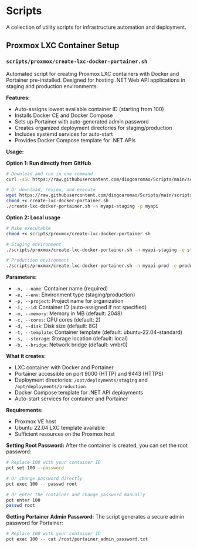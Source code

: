 # Scripts

A collection of utility scripts for infrastructure automation and deployment.

## Proxmox LXC Container Setup

### `scripts/proxmox/create-lxc-docker-portainer.sh`

Automated script for creating Proxmox LXC containers with Docker and Portainer pre-installed. Designed for hosting .NET Web API applications in staging and production environments.

**Features:**
- Auto-assigns lowest available container ID (starting from 100)
- Installs Docker CE and Docker Compose
- Sets up Portainer with auto-generated admin password
- Creates organized deployment directories for staging/production
- Includes systemd services for auto-start
- Provides Docker Compose template for .NET APIs

**Usage:**

**Option 1: Run directly from GitHub**
```bash
# Download and run in one command
curl -sSL https://raw.githubusercontent.com/diogoaromao/Scripts/main/scripts/proxmox/create-lxc-docker-portainer.sh | bash -s -- -n myapi-staging -p myapi

# Or download, review, and execute
wget https://raw.githubusercontent.com/diogoaromao/Scripts/main/scripts/proxmox/create-lxc-docker-portainer.sh
chmod +x create-lxc-docker-portainer.sh
./create-lxc-docker-portainer.sh -n myapi-staging -p myapi
```

**Option 2: Local usage**
```bash
# Make executable
chmod +x scripts/proxmox/create-lxc-docker-portainer.sh

# Staging environment
./scripts/proxmox/create-lxc-docker-portainer.sh -n myapi-staging -e staging -p myapi

# Production environment
./scripts/proxmox/create-lxc-docker-portainer.sh -n myapi-prod -e production -p myapi
```

**Parameters:**
- `-n, --name`: Container name (required)
- `-e, --env`: Environment type (staging/production)
- `-p, --project`: Project name for organization
- `-i, --id`: Container ID (auto-assigned if not specified)
- `-m, --memory`: Memory in MB (default: 2048)
- `-c, --cores`: CPU cores (default: 2)
- `-d, --disk`: Disk size (default: 8G)
- `-t, --template`: Container template (default: ubuntu-22.04-standard)
- `-s, --storage`: Storage location (default: local)
- `-b, --bridge`: Network bridge (default: vmbr0)

**What it creates:**
- LXC container with Docker and Portainer
- Portainer accessible on port 9000 (HTTP) and 9443 (HTTPS)
- Deployment directories: `/opt/deployments/staging` and `/opt/deployments/production`
- Docker Compose template for .NET API deployments
- Auto-start services for container and Portainer

**Requirements:**
- Proxmox VE host
- Ubuntu 22.04 LXC template available
- Sufficient resources on the Proxmox host

**Setting Root Password:**
After the container is created, you can set the root password:
```bash
# Replace 100 with your container ID
pct set 100 --password

# Or change password directly
pct exec 100 -- passwd root

# Or enter the container and change password manually
pct enter 100
passwd root
```

**Getting Portainer Admin Password:**
The script generates a secure admin password for Portainer:
```bash
# Replace 100 with your container ID
pct exec 100 -- cat /root/portainer_admin_password.txt
```